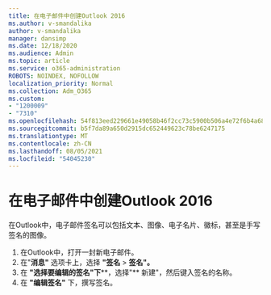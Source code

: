 ```yaml
---
title: 在电子邮件中创建Outlook 2016
ms.author: v-smandalika
author: v-smandalika
manager: dansimp
ms.date: 12/18/2020
ms.audience: Admin
ms.topic: article
ms.service: o365-administration
ROBOTS: NOINDEX, NOFOLLOW
localization_priority: Normal
ms.collection: Adm_O365
ms.custom:
- "1200009"
- "7310"
ms.openlocfilehash: 54f813eed229661e49058b46f2cc73c5900b506a4e72f6b4a6818603f18dbd29
ms.sourcegitcommit: b5f7da89a650d2915dc652449623c78be6247175
ms.translationtype: MT
ms.contentlocale: zh-CN
ms.lasthandoff: 08/05/2021
ms.locfileid: "54045230"
---
```

# <a name="create-an-email-signature-in-outlook-2016"></a>在电子邮件中创建Outlook 2016

在Outlook中，电子邮件签名可以包括文本、图像、电子名片、徽标，甚至是手写签名的图像。

1. 在Outlook中，打开一封新电子邮件。
2. 在"**消息"** 选项卡上，选择 **"签名**  >  **签名"。**
3. 在 **"选择要编辑的签名"下****，选择"** 新建"，然后键入签名的名称。
4. 在 **"编辑签名"** 下，撰写签名。
